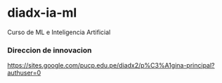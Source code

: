 # diadx-ia-ml

Curso de ML e Inteligencia Artificial 

### Direccion de innovacion
https://sites.google.com/pucp.edu.pe/diadx2/p%C3%A1gina-principal?authuser=0
